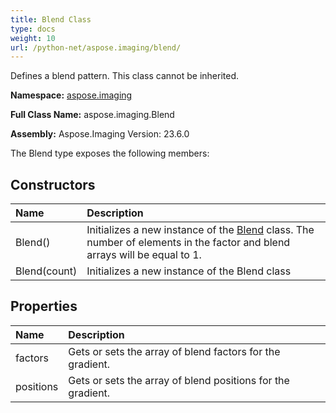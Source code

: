 ```yaml
---
title: Blend Class
type: docs
weight: 10
url: /python-net/aspose.imaging/blend/
---
```


Defines a blend pattern. This class cannot be inherited.

**Namespace:** [aspose.imaging](/imaging/python-net/aspose.imaging/)

**Full Class Name:** aspose.imaging.Blend

**Assembly:**  Aspose.Imaging Version: 23.6.0

The Blend type exposes the following members:
## **Constructors**
|**Name**|**Description**|
| :- | :- |
|Blend()|Initializes a new instance of the [Blend](/imaging/python-net/aspose.imaging/blend/) class. The number of elements in the factor and blend arrays will be equal to 1.|
|Blend(count)|Initializes a new instance of the Blend class|
## **Properties**
|**Name**|**Description**|
| :- | :- |
|factors|Gets or sets the array of blend factors for the gradient.|
|positions|Gets or sets the array of blend positions for the gradient.|
